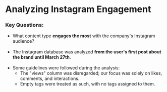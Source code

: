 # Analyzing Instagram Engagement

### Key Questions:
- What content type **engages the most** with the company's Instagram audience?
<br><br>
-  The Instagram database was analyzed **from the user's first post about the brand until March 27th**.
<br><br>
- Some guidelines were followed during the analysis:
    - The "views" column was disregarded; our focus was solely on likes, comments, and interactions.
    - Empty tags were treated as such, with no tags assigned to them.

